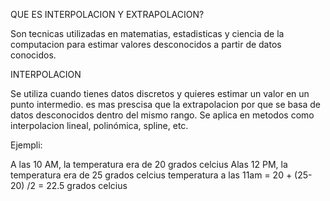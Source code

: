 QUE ES INTERPOLACION Y EXTRAPOLACION?

Son tecnicas utilizadas en matematias, estadisticas y ciencia de la computacion para estimar valores desconocidos a partir de datos conocidos.

INTERPOLACION 

Se utiliza cuando tienes datos discretos y quieres estimar un valor en un punto intermedio.
es mas prescisa que la extrapolacion por que se basa de datos desconocidos dentro del mismo rango.
Se aplica en metodos como interpolacion lineal, polinómica, spline, etc.


Ejempli: 

A las 10 AM, la temperatura era de 20 grados celcius 
Alas 12 PM, la temperatura era de 25 grados celcius 
temperatura a las 11am  = 20 + (25-20) /2 = 22.5 grados celcius
